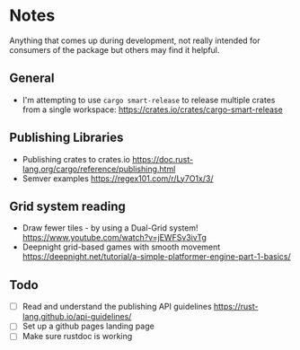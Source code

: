 # Notes

Anything that comes up during development, not really intended for consumers of the package but others may find it helpful.


## General

- I'm attempting to use `cargo smart-release` to release multiple crates from a single workspace: https://crates.io/crates/cargo-smart-release


## Publishing Libraries

- Publishing crates to crates.io https://doc.rust-lang.org/cargo/reference/publishing.html
- Semver examples https://regex101.com/r/Ly7O1x/3/


## Grid system reading

- Draw fewer tiles - by using a Dual-Grid system! https://www.youtube.com/watch?v=jEWFSv3ivTg
- Deepnight grid-based games with smooth movement https://deepnight.net/tutorial/a-simple-platformer-engine-part-1-basics/


## Todo

- [ ] Read and understand the publishing API guidelines https://rust-lang.github.io/api-guidelines/
- [ ] Set up a github pages landing page
- [ ] Make sure rustdoc is working
